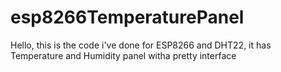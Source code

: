 # esp8266TemperaturePanel
Hello, this is the code i've done for ESP8266 and DHT22, it has Temperature and Humidity panel witha pretty interface
